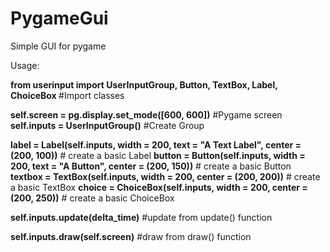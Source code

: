 # PygameGui
Simple GUI for pygame

Usage:

<b>from userinput import UserInputGroup, Button, TextBox, Label, ChoiceBox  </b> #Import classes

<b>self.screen = pg.display.set_mode([600, 600])</b>   #Pygame screen
<b>self.inputs = UserInputGroup()</b>   #Create Group

<b>label = Label(self.inputs, width = 200, text = "A Text Label", center = (200, 100))</b>  # create a basic Label
<b>button = Button(self.inputs, width = 200,  text = "A Button", center = (200, 150))</b>  # create a basic Button
<b>textbox = TextBox(self.inputs, width = 200, center = (200, 200))</b>  # create a basic TextBox
<b>choice = ChoiceBox(self.inputs, width = 200, center = (200, 250))</b>  # create a basic ChoiceBox

<b>self.inputs.update(delta_time)</b>   #update from update() function

<b>self.inputs.draw(self.screen)</b>   #draw from draw() function

